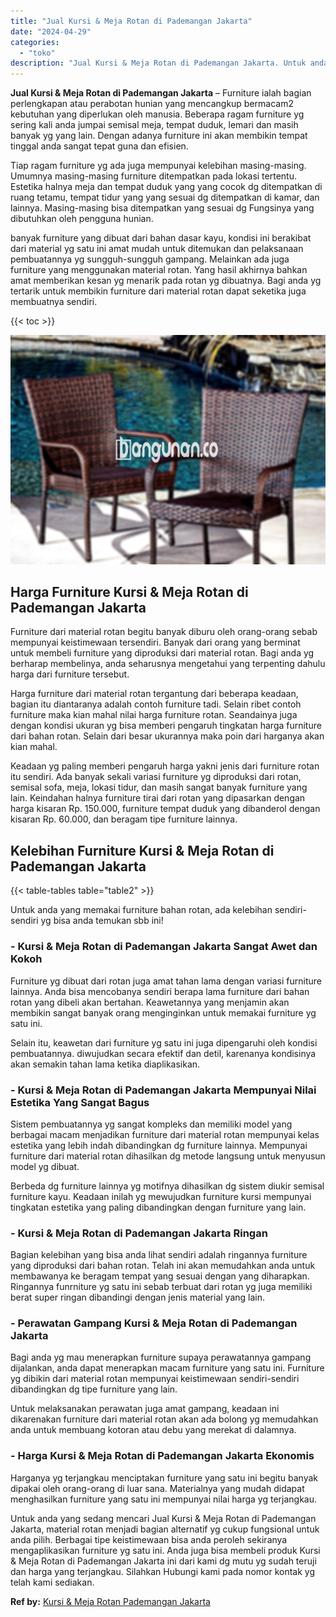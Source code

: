 ```yaml
---
title: "Jual Kursi & Meja Rotan di Pademangan Jakarta"
date: "2024-04-29"
categories: 
  - "toko"
description: "Jual Kursi & Meja Rotan di Pademangan Jakarta. Untuk anda yang sedang mencari Jual Kursi & Meja Rotan di Pademangan Jakarta, material rotan menjadi bagian al..."
---
```


**Jual Kursi & Meja Rotan di Pademangan Jakarta** – Furniture ialah bagian perlengkapan atau perabotan hunian yang mencangkup bermacam2 kebutuhan yang diperlukan oleh manusia. Beberapa ragam furniture yg sering kali anda jumpai semisal meja, tempat duduk, lemari dan masih banyak yg yang lain. Dengan adanya furniture ini akan membikin tempat tinggal anda sangat tepat guna dan efisien.

Tiap ragam furniture yg ada juga mempunyai kelebihan masing-masing. Umumnya masing-masing furniture ditempatkan pada lokasi tertentu. Estetika halnya meja dan tempat duduk yang yang cocok dg ditempatkan di ruang tetamu, tempat tidur yang yang sesuai dg ditempatkan di kamar, dan lainnya. Masing-masing bisa ditempatkan yang sesuai dg Fungsinya yang dibutuhkan oleh pengguna hunian.

banyak furniture yang dibuat dari bahan dasar kayu, kondisi ini berakibat dari material yg satu ini amat mudah untuk ditemukan dan pelaksanaan pembuatannya yg sungguh-sungguh gampang. Melainkan ada juga furniture yang menggunakan material rotan. Yang hasil akhirnya bahkan amat memberikan kesan yg menarik pada rotan yg dibuatnya. Bagi anda yg tertarik untuk membikin furniture dari material rotan dapat seketika juga membuatnya sendiri.

{{< toc >}}

![Jual Kursi & Meja Rotan di Pademangan Jakarta](/images/kursi-meja-rotan-murah43.png)

## Harga Furniture Kursi & Meja Rotan di Pademangan Jakarta

Furniture dari material rotan begitu banyak diburu oleh orang-orang sebab mempunyai keistimewaan tersendiri. Banyak dari orang yang berminat untuk membeli furniture yang diproduksi dari material rotan. Bagi anda yg berharap membelinya, anda seharusnya mengetahui yang terpenting dahulu harga dari furniture tersebut.

Harga furniture dari material rotan tergantung dari beberapa keadaan, bagian itu diantaranya adalah contoh furniture tadi. Selain ribet contoh furniture maka kian mahal nilai harga furniture rotan. Seandainya juga dengan kondisi ukuran yg bisa memberi pengaruh tingkatan harga furniture dari bahan rotan. Selain dari besar ukurannya maka poin dari harganya akan kian mahal.

Keadaan yg paling memberi pengaruh harga yakni jenis dari furniture rotan itu sendiri. Ada banyak sekali variasi furniture yg diproduksi dari rotan, semisal sofa, meja, lokasi tidur, dan masih sangat banyak furniture yang lain. Keindahan halnya furniture tirai dari rotan yang dipasarkan dengan harga kisaran Rp. 150.000, furniture tempat duduk yang dibanderol dengan kisaran Rp. 60.000, dan beragam tipe furniture lainnya.

## Kelebihan Furniture Kursi & Meja Rotan di Pademangan Jakarta

{{< table-tables table="table2" >}}

Untuk anda yang memakai furniture bahan rotan, ada kelebihan sendiri-sendiri yg bisa anda temukan sbb ini!

### \- Kursi & Meja Rotan di Pademangan Jakarta Sangat Awet dan Kokoh

Furniture yg dibuat dari rotan juga amat tahan lama dengan variasi furniture lainnya. Anda bisa mencobanya sendiri berapa lama furniture dari bahan rotan yang dibeli akan bertahan. Keawetannya yang menjamin akan membikin sangat banyak orang menginginkan untuk memakai furniture yg satu ini.

Selain itu, keawetan dari furniture yg satu ini juga dipengaruhi oleh kondisi pembuatannya. diwujudkan secara efektif dan detil, karenanya kondisinya akan semakin tahan lama ketika diaplikasikan.

### \- Kursi & Meja Rotan di Pademangan Jakarta Mempunyai Nilai Estetika Yang Sangat Bagus

Sistem pembuatannya yg sangat kompleks dan memiliki model yang berbagai macam menjadikan furniture dari material rotan mempunyai kelas estetika yang lebih indah dibandingkan dg furniture lainnya. Mempunyai furniture dari material rotan dihasilkan dg metode langsung untuk menyusun model yg dibuat.

Berbeda dg furniture lainnya yg motifnya dihasilkan dg sistem diukir semisal furniture kayu. Keadaan inilah yg mewujudkan furniture kursi mempunyai tingkatan estetika yang paling dibandingkan dengan furniture yang lain.

### \- Kursi & Meja Rotan di Pademangan Jakarta Ringan

Bagian kelebihan yang bisa anda lihat sendiri adalah ringannya furniture yang diproduksi dari bahan rotan. Telah ini akan memudahkan anda untuk membawanya ke beragam tempat yang sesuai dengan yang diharapkan. Ringannya funrniture yg satu ini sebab terbuat dari rotan yg juga memiliki berat super ringan dibandingi dengan jenis material yang lain.

### \- Perawatan Gampang Kursi & Meja Rotan di Pademangan Jakarta

Bagi anda yg mau menerapkan furniture supaya perawatannya gampang dijalankan, anda dapat menerapkan macam furniture yang satu ini. Furniture yg dibikin dari material rotan mempunyai keistimewaan sendiri-sendiri dibandingkan dg tipe furniture yang lain.

Untuk melaksanakan perawatan juga amat gampang, keadaan ini dikarenakan furniture dari material rotan akan ada bolong yg memudahkan anda untuk membuang kotoran atau debu yang merekat di dalamnya.

### \- Harga Kursi & Meja Rotan di Pademangan Jakarta Ekonomis

Harganya yg terjangkau menciptakan furniture yang satu ini begitu banyak dipakai oleh orang-orang di luar sana. Materialnya yang mudah didapat menghasilkan furniture yang satu ini mempunyai nilai harga yg terjangkau.

Untuk anda yang sedang mencari Jual Kursi & Meja Rotan di Pademangan Jakarta, material rotan menjadi bagian alternatif yg cukup fungsional untuk anda pilih. Berbagai tipe keistimewaan bisa anda peroleh sekiranya mengaplikasikan furniture yg satu ini. Anda juga bisa membeli produk Kursi & Meja Rotan di Pademangan Jakarta ini dari kami dg mutu yg sudah teruji dan harga yang terjangkau. Silahkan Hubungi kami pada nomor kontak yg telah kami sediakan.

**Ref by:** [Kursi & Meja Rotan Pademangan Jakarta](https://id.wikipedia.org/wiki/Kursi)
